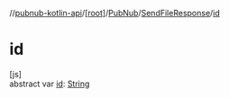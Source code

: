 //[pubnub-kotlin-api](../../../../index.md)/[[root]](../../index.md)/[PubNub](../index.md)/[SendFileResponse](index.md)/[id](id.md)

# id

[js]\
abstract var [id](id.md): [String](https://kotlinlang.org/api/core/kotlin-stdlib/kotlin/-string/index.html)
